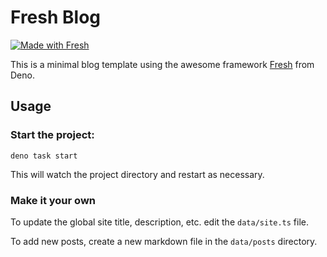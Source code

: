 # Fresh Blog

[![Made with Fresh](https://fresh.deno.dev/fresh-badge-dark.svg)](https://fresh.deno.dev)

This is a minimal blog template using the awesome framework [Fresh](https://fresh.deno.dev) from Deno.

## Usage

### Start the project:

```
deno task start
```

This will watch the project directory and restart as necessary.

### Make it your own

To update the global site title, description, etc. edit the `data/site.ts` file.

To add new posts, create a new markdown file in the `data/posts` directory.




